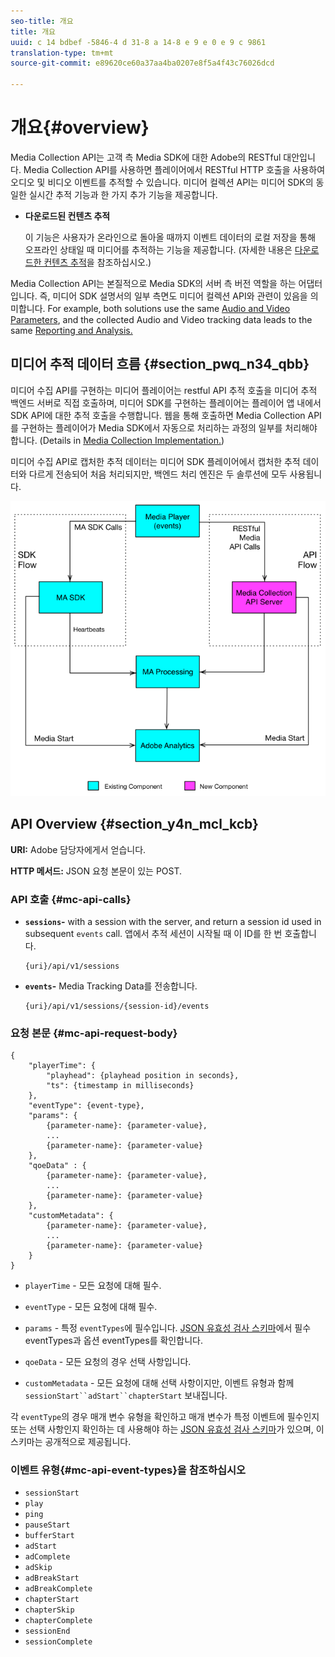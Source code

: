 ```yaml
---
seo-title: 개요
title: 개요
uuid: c 14 bdbef -5846-4 d 31-8 a 14-8 e 9 e 0 e 9 c 9861
translation-type: tm+mt
source-git-commit: e89620ce60a37aa4ba0207e8f5a4f43c76026dcd

---
```



# 개요{#overview}

Media Collection API는 고객 측 Media SDK에 대한 Adobe의 RESTful 대안입니다. Media Collection API를 사용하면 플레이어에서 RESTful HTTP 호출을 사용하여 오디오 및 비디오 이벤트를 추적할 수 있습니다. 미디어 컬렉션 API는 미디어 SDK의 동일한 실시간 추적 기능과 한 가지 추가 기능을 제공합니다.

* **다운로드된 컨텐츠 추적**

   이 기능은 사용자가 온라인으로 돌아올 때까지 이벤트 데이터의 로컬 저장을 통해 오프라인 상태일 때 미디어를 추적하는 기능을 제공합니다. (자세한 내용은 [다운로드한 컨텐츠 추적](track-downloaded-content.md)을 참조하십시오.)

Media Collection API는 본질적으로 Media SDK의 서버 측 버전 역할을 하는 어댑터입니다. 즉, 미디어 SDK 설명서의 일부 측면도 미디어 컬렉션 API와 관련이 있음을 의미합니다. For example, both solutions use the same [Audio and Video Parameters](/help/metrics-and-metadata/audio-video-parameters.md), and the collected Audio and Video tracking data leads to the same [Reporting and Analysis.](/help/media-reports/media-reports-enable.md)

## 미디어 추적 데이터 흐름 {#section_pwq_n34_qbb}

미디어 수집 API를 구현하는 미디어 플레이어는 restful API 추적 호출을 미디어 추적 백엔드 서버로 직접 호출하며, 미디어 SDK를 구현하는 플레이어는 플레이어 앱 내에서 SDK API에 대한 추적 호출을 수행합니다. 웹을 통해 호출하면 Media Collection API를 구현하는 플레이어가 Media SDK에서 자동으로 처리하는 과정의 일부를 처리해야 합니다. (Details in [Media Collection Implementation.](mc-api-impl/mc-api-quick-start.md))

미디어 수집 API로 캡처한 추적 데이터는 미디어 SDK 플레이어에서 캡처한 추적 데이터와 다르게 전송되어 처음 처리되지만, 백엔드 처리 엔진은 두 솔루션에 모두 사용됩니다.

![](assets/col_api_overview_simple.png)

## API Overview {#section_y4n_mcl_kcb}

**URI:** Adobe 담당자에게서 얻습니다.

**HTTP 메서드:** JSON 요청 본문이 있는 POST.

### API 호출 {#mc-api-calls}

* **`sessions`-** with a session with the server, and return a session id used in subsequent `events` call. 앱에서 추적 세션이 시작될 때 이 ID를 한 번 호출합니다.

   ```
   {uri}/api/v1/sessions
   ```

* **`events`-** Media Tracking Data를 전송합니다.

   ```
   {uri}/api/v1/sessions/{session-id}/events
   ```

### 요청 본문 {#mc-api-request-body}

```
{ 
    "playerTime": { 
        "playhead": {playhead position in seconds}, 
        "ts": {timestamp in milliseconds} 
    }, 
    "eventType": {event-type}, 
    "params": { 
        {parameter-name}: {parameter-value}, 
        ... 
        {parameter-name}: {parameter-value} 
    }, 
    "qoeData" : { 
        {parameter-name}: {parameter-value}, 
        ... 
        {parameter-name}: {parameter-value} 
    }, 
    "customMetadata": { 
        {parameter-name}: {parameter-value}, 
        ... 
        {parameter-name}: {parameter-value} 
    } 
} 
```

* `playerTime` - 모든 요청에 대해 필수.
* `eventType` - 모든 요청에 대해 필수.
* `params` - 특정 `eventTypes`에 필수입니다. [JSON 유효성 검사 스키마](mc-api-ref/mc-api-json-validation.md)에서 필수 eventTypes과 옵션 eventTypes를 확인합니다.

* `qoeData` - 모든 요청의 경우 선택 사항입니다.
* `customMetadata` - 모든 요청에 대해 선택 사항이지만, 이벤트 유형과 함께 `sessionStart``adStart``chapterStart` 보내집니다.

각 `eventType`의 경우 매개 변수 유형을 확인하고 매개 변수가 특정 이벤트에 필수인지 또는 선택 사항인지 확인하는 데 사용해야 하는 [JSON 유효성 검사 스키마](mc-api-ref/mc-api-json-validation.md)가 있으며, 이 스키마는 공개적으로 제공됩니다.

### 이벤트 유형{#mc-api-event-types}을 참조하십시오 

* `sessionStart`
* `play`
* `ping`
* `pauseStart`
* `bufferStart`
* `adStart`
* `adComplete`
* `adSkip`
* `adBreakStart`
* `adBreakComplete`
* `chapterStart`
* `chapterSkip`
* `chapterComplete`
* `sessionEnd`
* `sessionComplete`

